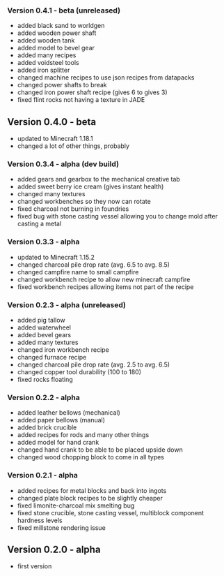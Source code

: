 ### Version 0.4.1 - beta (unreleased)
- added black sand to worldgen
- added wooden power shaft
- added wooden tank
- added model to bevel gear
- added many recipes
- added voidsteel tools
- added iron splitter
- changed machine recipes to use json recipes from datapacks
- changed power shafts to break
- changed iron power shaft recipe (gives 6 to gives 3)
- fixed flint rocks not having a texture in JADE
## Version 0.4.0 - beta
- updated to Minecraft 1.18.1
- changed a lot of other things, probably
### Version 0.3.4 - alpha (dev build)
- added gears and gearbox to the mechanical creative tab
- added sweet berry ice cream (gives instant health)
- changed many textures
- changed workbenches so they now can rotate
- fixed charcoal not burning in foundries
- fixed bug with stone casting vessel allowing you to change mold after casting a metal
### Version 0.3.3 - alpha
- updated to Minecraft 1.15.2
- changed charcoal pile drop rate (avg. 6.5 to avg. 8.5)
- changed campfire name to small campfire
- changed workbench recipe to allow new minecraft campfire
- fixed workbench recipes allowing items not part of the recipe
### Version 0.2.3 - alpha (unreleased)
- added pig tallow
- added waterwheel
- added bevel gears
- added many textures
- changed iron workbench recipe
- changed furnace recipe
- changed charcoal pile drop rate (avg. 2.5 to avg. 6.5)
- changed copper tool durability (100 to 180)
- fixed rocks floating
### Version 0.2.2 - alpha
- added leather bellows (mechanical)
- added paper bellows (manual)
- added brick crucible
- added recipes for rods and many other things
- added model for hand crank
- changed hand crank to be able to be placed upside down
- changed wood chopping block to come in all types
### Version 0.2.1 - alpha
- added recipes for metal blocks and back into ingots
- changed plate block recipes to be slightly cheaper
- fixed limonite-charcoal mix smelting bug
- fixed stone crucible, stone casting vessel, multiblock component hardness levels
- fixed millstone rendering issue
## Version 0.2.0 - alpha
- first version